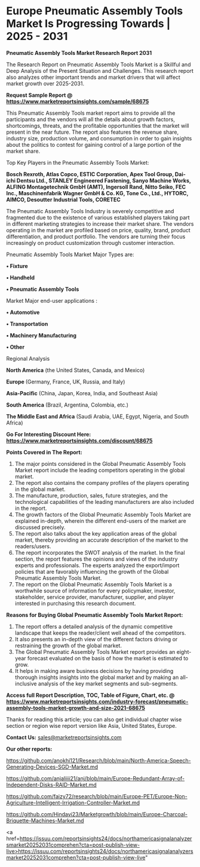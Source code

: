 # Europe Pneumatic Assembly Tools Market Is Progressing Towards | 2025 - 2031

<strong>Pneumatic Assembly Tools Market Research Report 2031</strong>

The Research Report on Pneumatic Assembly Tools Market is a Skillful and Deep Analysis of the Present Situation and Challenges. This research report also analyzes other important trends and market drivers that will affect market growth over 2025-2031.

<strong>Request Sample Report @ <a href=https://www.marketreportsinsights.com/sample/68675>https://www.marketreportsinsights.com/sample/68675</a></strong>

This Pneumatic Assembly Tools market report aims to provide all the participants and the vendors will all the details about growth factors, shortcomings, threats, and the profitable opportunities that the market will present in the near future. The report also features the revenue share, industry size, production volume, and consumption in order to gain insights about the politics to contest for gaining control of a large portion of the market share.

Top Key Players in the Pneumatic Assembly Tools Market:

<strong>Bosch Rexroth, Atlas Copco, ESTIC Corporation, Apex Tool Group, Dai-ichi Dentsu Ltd., STANLEY Engineered Fastening, Sanyo Machine Works, ALFING Montagetechnik GmbH (AMT), Ingersoll Rand, Nitto Seiko, FEC Inc., Maschinenfabrik Wagner GmbH & Co. KG, Tone Co., Ltd., HYTORC, AIMCO, Desoutter Industrial Tools, CORETEC</strong>

The Pneumatic Assembly Tools Industry is severely competitive and fragmented due to the existence of various established players taking part in different marketing strategies to increase their market share. The vendors operating in the market are profiled based on price, quality, brand, product differentiation, and product portfolio. The vendors are turning their focus increasingly on product customization through customer interaction.

Pneumatic Assembly Tools Market Major Types are:

<strong>• Fixture

• Handheld

• Pneumatic Assembly Tools</strong>

Market Major end-user applications :

<strong>• Automotive

• Transportation

• Machinery Manufacturing

• Other</strong>

Regional Analysis

</u><strong><b>North America</b></strong> (the United States, Canada, and Mexico)

<strong><b>Europe </b></strong>(Germany, France, UK, Russia, and Italy)

<strong><b>Asia-Pacific</b></strong> (China, Japan, Korea, India, and Southeast Asia)

<strong><b>South America</b></strong> (Brazil, Argentina, Colombia, etc.)

<strong><b>The Middle East and Africa</b></strong> (Saudi Arabia, UAE, Egypt, Nigeria, and South Africa)

<strong>Go For Interesting Discount Here: <a href=https://www.marketreportsinsights.com/discount/68675>https://www.marketreportsinsights.com/discount/68675</a></strong>

<strong>Points Covered in The Report:</strong>
<ol>
  <li>The major points considered in the Global Pneumatic Assembly Tools Market report include the leading competitors operating in the global market.</li>
  <li>The report also contains the company profiles of the players operating in the global market.</li>
  <li>The manufacture, production, sales, future strategies, and the technological capabilities of the leading manufacturers are also included in the report.</li>
  <li>The growth factors of the Global Pneumatic Assembly Tools Market are explained in-depth, wherein the different end-users of the market are discussed precisely.</li>
  <li>The report also talks about the key application areas of the global market, thereby providing an accurate description of the market to the readers/users.</li>
  <li>The report incorporates the SWOT analysis of the market. In the final section, the report features the opinions and views of the industry experts and professionals. The experts analyzed the export/import policies that are favorably influencing the growth of the Global Pneumatic Assembly Tools Market.</li>
  <li>The report on the Global Pneumatic Assembly Tools Market is a worthwhile source of information for every policymaker, investor, stakeholder, service provider, manufacturer, supplier, and player interested in purchasing this research document.</li>
</ol>
<strong>Reasons for Buying Global Pneumatic Assembly Tools Market Report:</strong>

<ol>
  <li>The report offers a detailed analysis of the dynamic competitive landscape that keeps the reader/client well ahead of the competitors.</li>
  <li>It also presents an in-depth view of the different factors driving or restraining the growth of the global market.</li>
  <li>The Global Pneumatic Assembly Tools Market report provides an eight-year forecast evaluated on the basis of how the market is estimated to grow.</li>
  <li>It helps in making aware business decisions by having providing thorough insights insights into the global market and by making an all-inclusive analysis of the key market segments and sub-segments.</li>
</ol>
<strong>Access full Report Description, TOC, Table of Figure, Chart, etc. @ <a href=https://www.marketreportsinsights.com/industry-forecast/pneumatic-assembly-tools-market-growth-and-size-2021-68675>https://www.marketreportsinsights.com/industry-forecast/pneumatic-assembly-tools-market-growth-and-size-2021-68675</a></strong>


Thanks for reading this article; you can also get individual chapter wise section or region wise report version like Asia, United States, Europe.

<strong>Contact Us:</strong>
sales@marketreportsinsights.com

<strong>Our other reports:</strong>

<a href=https://github.com/anokhi121/Research/blob/main/North-America-Speech-Generating-Devices-SGD-Market.md>https://github.com/anokhi121/Research/blob/main/North-America-Speech-Generating-Devices-SGD-Market.md</a>

<a href=https://github.com/anjaliiii21/anj/blob/main/Europe-Redundant-Array-of-Independent-Disks-RAID-Market.md>https://github.com/anjaliiii21/anj/blob/main/Europe-Redundant-Array-of-Independent-Disks-RAID-Market.md</a>

<a href=https://github.com/faizy72/research/blob/main/Europe-PET/Europe-Non-Agriculture-Intelligent-Irrigation-Controller-Market.md>https://github.com/faizy72/research/blob/main/Europe-PET/Europe-Non-Agriculture-Intelligent-Irrigation-Controller-Market.md</a>

<a href=https://github.com/Hindavi23/Marketgrowth/blob/main/Europe-Charcoal-Briquette-Machines-Market.md>https://github.com/Hindavi23/Marketgrowth/blob/main/Europe-Charcoal-Briquette-Machines-Market.md</a>

<a href=https://issuu.com/reportsinsights24/docs/northamericasignalanalyzersmarket20252031comprehen?cta=post-publish-view-live>https://issuu.com/reportsinsights24/docs/northamericasignalanalyzersmarket20252031comprehen?cta=post-publish-view-live</a>"
